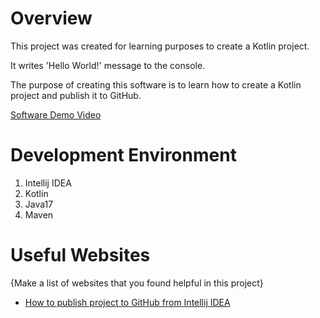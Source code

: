 # Overview

This project was created for learning purposes to create a Kotlin project.

It writes 'Hello World!' message to the console.

The purpose of creating this software is to learn how to create a Kotlin project and publish it to GitHub.

[Software Demo Video](https://youtu.be/Zby7vzNPwVo)

# Development Environment

1. Intellij IDEA 
2. Kotlin
3. Java17
4. Maven

# Useful Websites

{Make a list of websites that you found helpful in this project}
* [How to publish project to GitHub from Intellij IDEA](https://www.youtube.com/watch?v=I9xeZ7aCKkY&ab_channel=AmodMahajan)
